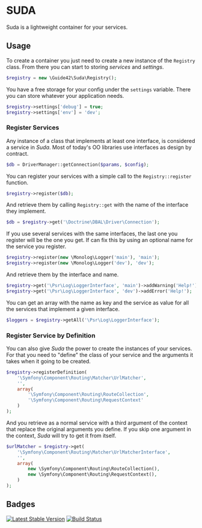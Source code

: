 SUDA
====

Suda is a lightweight container for your services.

Usage
-----

To create a container you just need to create a new instance of the `Registry`
class. From there you can start to storing *services* and *settings*.

```php
$registry = new \Guide42\Suda\Registry();
```

You have a free storage for your config under the `settings` variable. There
you can store whatever your application needs.

```php
$registry->settings['debug'] = true;
$registry->settings['env'] = 'dev';
```

### Register Services

Any instance of a class that implements at least one interface, is considered a
service in *Suda*. Most of today's OO libraries use interfaces as design by
contract.

```php
$db = DriverManager::getConnection($params, $config);
```

You can register your services with a simple call to the `Registry::register`
function.

```php
$registry->register($db);
```

And retrieve them by calling `Registry::get` with the name of the interface
they implement.

```php
$db = $registry->get('\Doctrine\DBAL\Driver\Connection');
```

If you use several services with the same interfaces, the last one you
register will be the one you get. If can fix this by using an optional name
for the service you register.

```php
$registry->register(new \Monolog\Logger('main'), 'main');
$registry->register(new \Monolog\Logger('dev'), 'dev');
```

And retrieve them by the interface and name.

```php
$registry->get('\Psr\Log\LoggerInterface', 'main')->addWarning('Help!');
$registry->get('\Psr\Log\LoggerInterface', 'dev')->addError('Help!');
```

You can get an array with the name as key and the service as value for all the
services that implement a given interface.

```php
$loggers = $registry->getAll('\Psr\Log\LoggerInterface');
```

### Register Service by Definition

You can also give *Suda* the power to create the instances of your services.
For that you need to "define" the class of your service and the arguments it
takes when it going to be created.

```php
$registry->registerDefinition(
    '\Symfony\Component\Routing\Matcher\UrlMatcher',
    '',
    array(
        '\Symfony\Component\Routing\RouteCollection',
        '\Symfony\Component\Routing\RequestContext'
    )
);
```

And you retrieve as a normal service with a third argument of the context that
replace the original arguments you define. If you skip one argument in the
context, *Suda* will try to get it from itself.

```php
$urlMatcher = $registry->get(
    '\Symfony\Component\Routing\Matcher\UrlMatcherInterface',
    '',
    array(
        new \Symfony\Component\Routing\RouteCollection(),
        new \Symfony\Component\Routing\RequestContext(),
    )
);
```

Badges
------

[![Latest Stable Version](https://poser.pugx.org/guide42/suda/v/stable.svg)](https://packagist.org/packages/guide42/suda)
[![Build Status](https://travis-ci.org/guide42/suda.svg?branch=master)](https://travis-ci.org/guide42/suda)